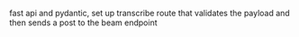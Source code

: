 fast api and pydantic, set up transcribe route that validates the payload and then sends a post to the beam endpoint
